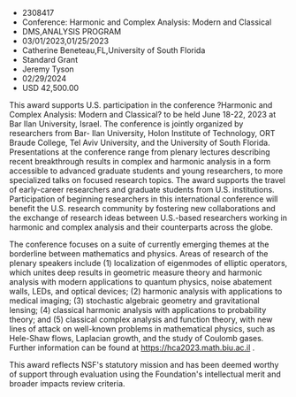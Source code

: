 
* 2308417
* Conference: Harmonic and Complex Analysis: Modern and Classical
* DMS,ANALYSIS PROGRAM
* 03/01/2023,01/25/2023
* Catherine Beneteau,FL,University of South Florida
* Standard Grant
* Jeremy Tyson
* 02/29/2024
* USD 42,500.00

This award supports U.S. participation in the conference ?Harmonic and Complex
Analysis: Modern and Classical? to be held June 18-22, 2023 at Bar Ilan
University, Israel. The conference is jointly organized by researchers from Bar-
Ilan University, Holon Institute of Technology, ORT Braude College, Tel Aviv
University, and the University of South Florida. Presentations at the conference
range from plenary lectures describing recent breakthrough results in complex
and harmonic analysis in a form accessible to advanced graduate students and
young researchers, to more specialized talks on focused research topics. The
award supports the travel of early-career researchers and graduate students from
U.S. institutions. Participation of beginning researchers in this international
conference will benefit the U.S. research community by fostering new
collaborations and the exchange of research ideas between U.S.-based researchers
working in harmonic and complex analysis and their counterparts across the
globe.

The conference focuses on a suite of currently emerging themes at the borderline
between mathematics and physics. Areas of research of the plenary speakers
include (1) localization of eigenmodes of elliptic operators, which unites deep
results in geometric measure theory and harmonic analysis with modern
applications to quantum physics, noise abatement walls, LEDs, and optical
devices; (2) harmonic analysis with applications to medical imaging; (3)
stochastic algebraic geometry and gravitational lensing; (4) classical harmonic
analysis with applications to probability theory; and (5) classical complex
analysis and function theory, with new lines of attack on well-known problems in
mathematical physics, such as Hele-Shaw flows, Laplacian growth, and the study
of Coulomb gases. Further information can be found at
https://hca2023.math.biu.ac.il .

This award reflects NSF's statutory mission and has been deemed worthy of
support through evaluation using the Foundation's intellectual merit and broader
impacts review criteria.
